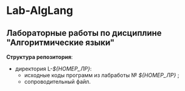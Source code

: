 # Lab-AlgLang
## Лабораторные работы по дисциплине "Алгоритмические языки"

**Структура репозитория**:
* директория L-*${НОМЕР_ЛР}*:
  * исходные коды программ из лабработы № *${НОМЕР_ЛР}* ;
  * сопроводительный файл.
